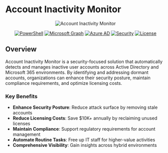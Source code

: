 # Account Inactivity Monitor

<div align="center">

![Account Inactivity Monitor](https://via.placeholder.com/800x200/0066CC/ffffff?text=Account+Inactivity+Monitor)

[![PowerShell](https://img.shields.io/badge/PowerShell-5.1%2B-blue)](https://github.com/PowerShell/PowerShell)
[![Microsoft Graph](https://img.shields.io/badge/Microsoft%20Graph-API-green)](https://docs.microsoft.com/en-us/graph/)
[![Azure AD](https://img.shields.io/badge/Azure%20AD-Integration-0078D4)](https://docs.microsoft.com/en-us/azure/active-directory/)
[![Security](https://img.shields.io/badge/Security-Enhanced-red)](https://github.com/jaquanwatson/account-inactivity-monitor)
[![License](https://img.shields.io/badge/license-MIT-blue.svg)](LICENSE)

</div>

## Overview

Account Inactivity Monitor is a security-focused solution that automatically detects and manages inactive user accounts across Active Directory and Microsoft 365 environments. By identifying and addressing dormant accounts, organizations can enhance their security posture, maintain compliance requirements, and optimize licensing costs.

### Key Benefits

- **Enhance Security Posture**: Reduce attack surface by removing stale accounts
- **Reduce Licensing Costs**: Save $10K+ annually by reclaiming unused licenses
- **Maintain Compliance**: Support regulatory requirements for account management
- **Automate Routine Tasks**: Free up IT staff for higher-value activities
- **Comprehensive Visibility**: Gain insights across hybrid environments
